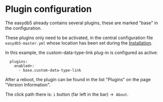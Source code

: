 # Plugin configuration

The easydb5 already contains several plugins, these are marked "base" in the configuration.

These plugins only need to be activated, in the central configuration file `easydb5-master.yml` whose location has been set during the [Installation](../../installation/installation.html#anpassungen).

In this example, the custom-data-type-link plug-in is configured as active:

~~~~
  plugins:
    enabled+:
      - base.custom-data-type-link

~~~~


After a reboot, the plugin can be found in the list "Plugins" on the page "Version Information".

The click path there is: `i` button (far left in the bar) ->` About`.